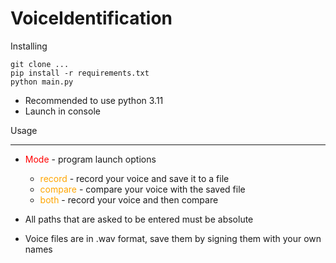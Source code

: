 VoiceIdentification
=============

Installing
~~~~~~~~~~~~~
git clone ...
pip install -r requirements.txt
python main.py
~~~~~~~~~~~~~
* Recommended to use python 3.11
* Launch in console

Usage
_____________
* <span style="color:red">Mode</span> - program launch options
    * <span style="color:orange">record</span> - record your voice and save it to a file
    * <span style="color:orange">compare</span> - compare your voice with the saved file
    * <span style="color:orange">both</span> - record your voice and then compare


* All paths that are asked to be entered must be absolute
* Voice files are in .wav format, save them by signing them with your own names